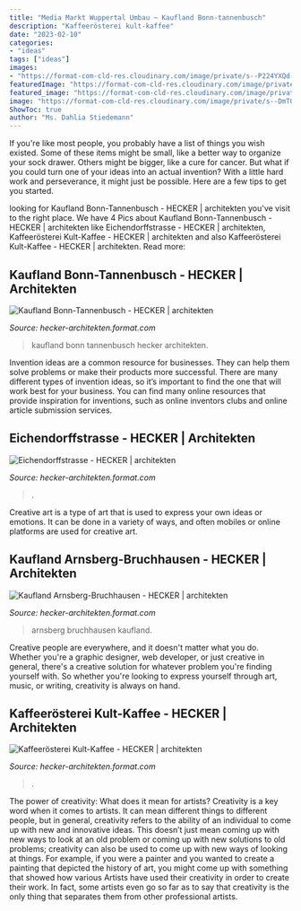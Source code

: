 ```yaml
---
title: "Media Markt Wuppertal Umbau ~ Kaufland Bonn-tannenbusch"
description: "Kaffeerösterei kult-kaffee"
date: "2023-02-10"
categories:
- "ideas"
tags: ["ideas"]
images:
- "https://format-com-cld-res.cloudinary.com/image/private/s--P224YXQd--/c_limit,g_center,h_700,w_65535/fl_keep_iptc.progressive,q_95/v1/949575b5c3973192e24c4636499250ad/20181024-_MG_5205-HP.jpg"
featuredImage: "https://format-com-cld-res.cloudinary.com/image/private/s--Gch01NYS--/c_limit,g_center,h_700,w_65535/fl_keep_iptc.progressive,q_95/161950-9693528-20140820-_MG_4984-HP_jpg.jpg"
featured_image: "https://format-com-cld-res.cloudinary.com/image/private/s--P224YXQd--/c_limit,g_center,h_700,w_65535/fl_keep_iptc.progressive,q_95/v1/949575b5c3973192e24c4636499250ad/20181024-_MG_5205-HP.jpg"
image: "https://format-com-cld-res.cloudinary.com/image/private/s--DmTGAnyp--/c_limit,g_center,h_700,w_65535/a_auto,fl_keep_iptc.progressive,q_95/161950-12136525-Kaufland_Bonn_Ansichten_5c_1_jpg.jpg"
ShowToc: true
author: "Ms. Dahlia Stiedemann"
---
```



If you're like most people, you probably have a list of things you wish existed. Some of these items might be small, like a better way to organize your sock drawer. Others might be bigger, like a cure for cancer. But what if you could turn one of your ideas into an actual invention? With a little hard work and perseverance, it might just be possible. Here are a few tips to get you started.

	

		
looking for Kaufland Bonn-Tannenbusch - HECKER | architekten you've visit to the right place. We have 4 Pics about Kaufland Bonn-Tannenbusch - HECKER | architekten like Eichendorffstrasse - HECKER | architekten, Kaffeerösterei Kult-Kaffee - HECKER | architekten and also Kaffeerösterei Kult-Kaffee - HECKER | architekten. Read more:
		
    
## Kaufland Bonn-Tannenbusch - HECKER | Architekten

<img loading=lazy src="https://format-com-cld-res.cloudinary.com/image/private/s--DmTGAnyp--/c_limit,g_center,h_700,w_65535/a_auto,fl_keep_iptc.progressive,q_95/161950-12136525-Kaufland_Bonn_Ansichten_5c_1_jpg.jpg" onerror="this.onerror=null;this.src='https://tse1.mm.bing.net/th?id=OIP.FH5Bakad0SNVgrrS66vomQHaBx&amp;pid=15.1';" alt="Kaufland Bonn-Tannenbusch - HECKER | architekten">

_Source: hecker-architekten.format.com_

>kaufland bonn tannenbusch hecker architekten. 

	

Invention ideas are a common resource for businesses. They can help them solve problems or make their products more successful. There are many different types of invention ideas, so it’s important to find the one that will work best for your business. You can find many online resources that provide inspiration for inventions, such as online inventors clubs and online article submission services.

    
## Eichendorffstrasse - HECKER | Architekten

<img loading=lazy src="https://format-com-cld-res.cloudinary.com/image/private/s--fgknopul--/c_crop,h_1098,w_1098,x_332,y_0/c_fill,g_center,h_1200,w_1600/a_auto,fl_keep_iptc.progressive,q_95/161950-8592148-2WA-B-L-1-1600.jpg" onerror="this.onerror=null;this.src='https://tse1.mm.bing.net/th?id=OIP.efWAzbVWuFLJyny90z0fpQHaFj&amp;pid=15.1';" alt="Eichendorffstrasse - HECKER | architekten">

_Source: hecker-architekten.format.com_

>. 

	

Creative art is a type of art that is used to express your own ideas or emotions. It can be done in a variety of ways, and often mobiles or online platforms are used for creative art.

    
## Kaufland Arnsberg-Bruchhausen - HECKER | Architekten

<img loading=lazy src="https://format-com-cld-res.cloudinary.com/image/private/s--P224YXQd--/c_limit,g_center,h_700,w_65535/fl_keep_iptc.progressive,q_95/v1/949575b5c3973192e24c4636499250ad/20181024-_MG_5205-HP.jpg" onerror="this.onerror=null;this.src='https://tse1.mm.bing.net/th?id=OIP.nGIufcJfoeThSil5d3Gk3wHaE8&amp;pid=15.1';" alt="Kaufland Arnsberg-Bruchhausen - HECKER | architekten">

_Source: hecker-architekten.format.com_

>arnsberg bruchhausen kaufland. 

	

Creative people are everywhere, and it doesn't matter what you do. Whether you're a graphic designer, web developer, or just creative in general, there's a creative solution for whatever problem you're finding yourself with. So whether you're looking to express yourself through art, music, or writing, creativity is always on hand.

    
## Kaffeerösterei Kult-Kaffee - HECKER | Architekten

<img loading=lazy src="https://format-com-cld-res.cloudinary.com/image/private/s--Gch01NYS--/c_limit,g_center,h_700,w_65535/fl_keep_iptc.progressive,q_95/161950-9693528-20140820-_MG_4984-HP_jpg.jpg" onerror="this.onerror=null;this.src='https://tse4.mm.bing.net/th?id=OIP.vBwkC7O8jBEaqfpbvaQb4AHaE8&amp;pid=15.1';" alt="Kaffeerösterei Kult-Kaffee - HECKER | architekten">

_Source: hecker-architekten.format.com_

>. 

	

The power of creativity: What does it mean for artists?
Creativity is a key word when it comes to artists. It can mean different things to different people, but in general, creativity refers to the ability of an individual to come up with new and innovative ideas. This doesn’t just mean coming up with new ways to look at an old problem or coming up with new solutions to old problems; creativity can also be used to come up with new ways of looking at things. For example, if you were a painter and you wanted to create a painting that depicted the history of art, you might come up with something that showed how various Artists have used their creativity in order to create their work. In fact, some artists even go so far as to say that creativity is the only thing that separates them from other professional artists.

